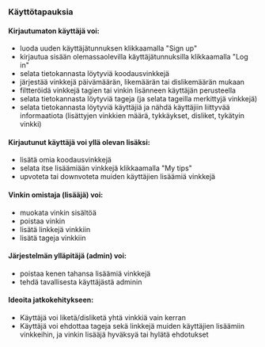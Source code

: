 ### Käyttötapauksia

#### Kirjautumaton käyttäjä voi:

* luoda uuden käyttäjätunnuksen klikkaamalla "Sign up"
* kirjautua sisään olemassaolevilla käyttäjätunnuksilla klikkaamalla "Log in"
* selata tietokannasta löytyviä koodausvinkkejä
* järjestää vinkkejä päivämäärän, likemäärän tai dislikemäärän mukaan
* filtteröidä vinkkejä tagien tai vinkin lisänneen käyttäjän perusteella
* selata tietokannasta löytyviä tageja (ja selata tageilla merkittyjä vinkkejä)
* selata tietokannasta löytyviä käyttäjiä ja nähdä käyttäjiin liittyvää informaatiota (lisättyjen vinkkien määrä, tykkäykset, disliket, tykätyin vinkki)

#### Kirjautunut käyttäjä voi yllä olevan lisäksi:

* lisätä omia koodausvinkkejä
* selata itse lisäämiään vinkkejä klikkaamalla "My tips"
* upvoteta tai downvoteta muiden käyttäjien lisäämiä vinkkejä

#### Vinkin omistaja (lisääjä) voi:

* muokata vinkin sisältöä
* poistaa vinkin
* lisätä linkkejä vinkkiin
* lisätä tageja vinkkiin

#### Järjestelmän ylläpitäjä (admin) voi:

* poistaa kenen tahansa lisäämiä vinkkejä
* tehdä tavallisesta käyttäjästä adminin

#### Ideoita jatkokehitykseen:

* Käyttäjä voi liketä/disliketä yhtä vinkkiä vain kerran
* Käyttäjä voi ehdottaa tageja sekä linkkejä muiden käyttäjien lisäämiin vinkkeihin, ja vinkin lisääjä hyväksyä tai hylätä ehdotukset
